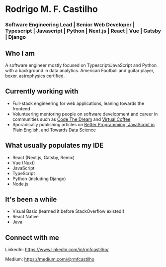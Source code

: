 # Rodrigo M. F. Castilho
### Software Engineering Lead | Senior Web Developer | Typescript | Javascript | Python | Next.js | React | Vue | Gatsby | Django

## Who I am
A software engineer mostly focused on Typescript/JavaScript and Python with a background in data analytics. American Football and guitar player, boxer, astrophysics certified.

## Currently working with
- Full-stack engineering for web applications, leaning towards the frontend
- Volunteering mentoring people on software development and career in communities such as [Code The Dream](https://codethedream.org/) and [Virtual Coffee](https://virtualcoffee.io/)
- Sporadically publishing articles on [Better Programming, JavaScript in Plain English, and Towards Data Science](https://rmfcastilho.medium.com/)

## What usually populates my IDE
- React (Next.js, Gatsby, Remix)
- Vue (Nuxt)
- JavaScript
- TypeScript
- Python (including Django)
- Node.js

## It's been a while
- Visual Basic (learned it before StackOverflow existed!)
- React Native
- Java

## Connect with me
LinkedIn: https://www.linkedin.com/in/rmfcastilho/

Medium: https://medium.com/@rmfcastilho


